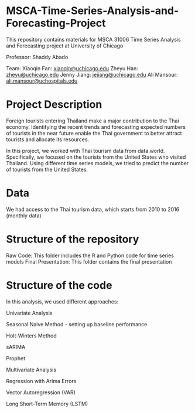 # MSCA-Time-Series-Analysis-and-Forecasting-Project

This repository contains materials for MSCA 31006 Time Series Analysis and Forecasting project at University of Chicago

Professor: Shaddy Abado

Team:
Xiaoqin Fan: xiaoqin@uchicago.edu
Zheyu Han: zheyu@uchicago.edu
Jenny Jiang: jejiang@uchicago.edu
Ali Mansour: ali.mansour@uchospitals.edu

# Project Description
Foreign tourists entering Thailand make a major contribution to the Thai economy. Identifying the recent trends and forecasting expected numbers of tourists in the near future enable the Thai government to better attract tourists and allocate its resources. 

In this project, we worked with Thai tourism data from data.world. Specifically, we focused on the tourists from the United States who visited Thailand. Using different time series models, we tried to predict the number of tourists from the United States.

# Data
We had access to the Thai tourism data, which starts from 2010 to 2016 (monthly data)

# Structure of the repository
Raw Code: This folder includes the R and Python code for time series models
Final Presentation: This folder contains the final presentation

# Structure of the code
In this analysis, we used different approaches:

Univariate Analysis

Seasonal Naive Method - setting up baseline performance

Holt-Winters Method

sARIMA

Prophet


Multivariate Analysis

Regression with Arima Errors

Vector Autoregression (VAR)

Long Short-Term Memory (LSTM)
